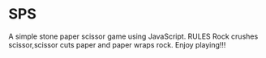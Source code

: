 # SPS
A simple stone paper scissor game using JavaScript.
RULES
Rock crushes scissor,scissor cuts paper and paper wraps rock.
Enjoy playing!!!

